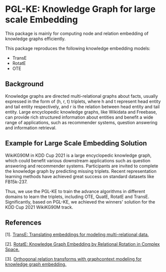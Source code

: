 # PGL-KE: Knowledge Graph for large scale Embedding
This package is mainly for computing node and relation embedding of knowledge graphs efficiently.

This package reproduces the following knowledge embedding models:

- TransE
- RotatE
- OTE

## Background
Knowledge graphs are directed multi-relational graphs about facts,
usually expressed in the form of (h, r, t) triplets,
where h and t represent head entity and tail entity respectively,
and r is the relation between head entity and tail entity.
Large encyclopedic knowledge graphs, like Wikidata and Freebase,
can provide rich structured information about entities and benefit a wide range of applications,
such as recommender systems, question answering and information retrieval.

## Example for Large Scale Embedding Solution

WikiKG90M in KDD Cup 2021 is a large encyclopedic knowledge graph,
which could benefit various downstream applications such as question answering and recommender systems.
Participants are invited to complete the knowledge graph by predicting missing triplets.
Recent representation learning methods have achieved great success on standard datasets like FB15k-237.

Thus, we use the PGL-KE to train the advance algorithms in different domains to learn the triplets, including OTE, QuatE, RotatE and TransE.
Significantly, based on PGL-KE, we achieved the winners' solution for the KDD Cup 2021 WikiKG90M track.


## References

[1]. [TransE: Translating embeddings for modeling multi-relational data.](https://ieeexplore.ieee.org/abstract/document/8047276)

[2]. [RotatE: Knowledge Graph Embedding by Relational Rotation in Complex Space.](https://arxiv.org/abs/1902.10197)

[3]. [Orthogonal relation transforms with graphcontext modeling for knowledge graph embedding.](https://www.aclweb.org/anthology/2020.acl-main.241.pdf)
